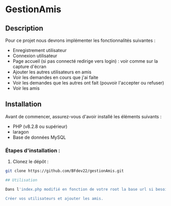 # GestionAmis

## Description

Pour ce projet nous devrons implémenter les fonctionnalités suivantes :
- Enregistrement utilisateur
- Connexion utilisateur
- Page accueil (si pas connecté redirige vers login) : voir comme sur la capture d'écran 
- Ajouter les autres utilisateurs en amis
- Voir les demandes en cours que j'ai faite
- Voir les demandes que les autres ont fait (pouvoir l'accepter ou refuser)
- Voir les amis

## Installation

Avant de commencer, assurez-vous d'avoir installé les éléments suivants :

- PHP (v8.2.8 ou supérieur)
- laragon
- Base de données MySQL

### Étapes d'installation :

1. Clonez le dépôt :

```bash
git clone https://github.com/BFdev22/gestionAmis.git

## Utilisation

Dans l'index.php modifié en fonction de votre root la base url si besoin : "http://localhost/gestionamis/"

Créer vos utilisateurs et ajouter les amis.

